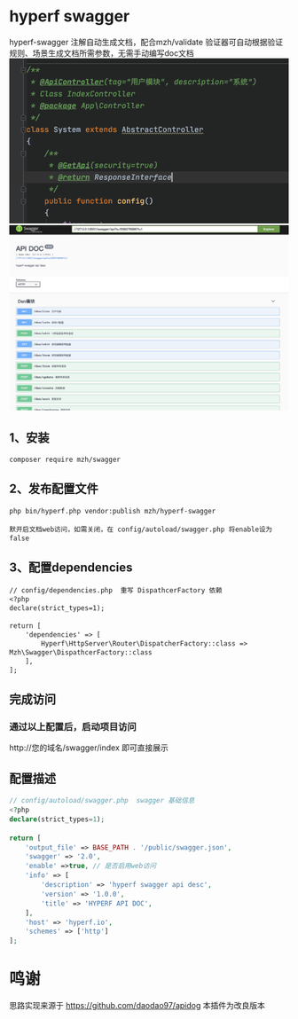 # hyperf swagger 

hyperf-swagger 注解自动生成文档，配合mzh/validate 验证器可自动根据验证规则、场景生成文档所需参数，无需手动编写doc文档
![Image 注解](./screenshot/2.png)
![Image 文档](./screenshot/3.png)
## 1、安装
```
composer require mzh/swagger 
```
## 2、发布配置文件
```
php bin/hyperf.php vendor:publish mzh/hyperf-swagger

默开启文档web访问，如需关闭，在 config/autoload/swagger.php 将enable设为false 
```

## 3、配置dependencies
```
// config/dependencies.php  重写 DispathcerFactory 依赖
<?php
declare(strict_types=1);

return [
    'dependencies' => [
        Hyperf\HttpServer\Router\DispatcherFactory::class => Mzh\Swagger\DispathcerFactory::class
    ],
];
```

## 完成访问
### 通过以上配置后，启动项目访问
http://您的域名/swagger/index 即可直接展示

## 配置描述
```php
// config/autoload/swagger.php  swagger 基础信息
<?php
declare(strict_types=1);

return [
    'output_file' => BASE_PATH . '/public/swagger.json',
    'swagger' => '2.0',
    'enable' =>true, // 是否启用web访问
    'info' => [
        'description' => 'hyperf swagger api desc',
        'version' => '1.0.0',
        'title' => 'HYPERF API DOC',
    ],
    'host' => 'hyperf.io',
    'schemes' => ['http']
];
```

# 鸣谢
思路实现来源于 https://github.com/daodao97/apidog 本插件为改良版本
